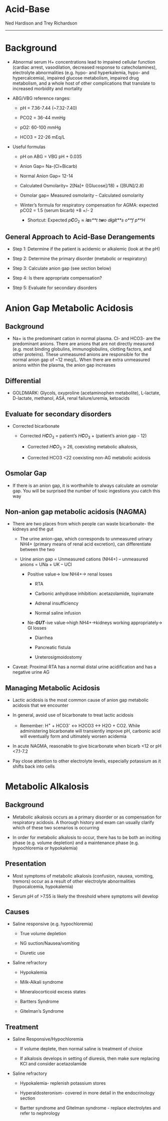 # Acid-Base 

Ned Hardison and Trey Richardson

---

# Background

- Abnormal serum H+ concentrations lead to impaired cellular function
    (cardiac arrest, vasodilation, decreased response to
    catecholamines), electrolyte abnormalities (e.g. hypo- and
    hyperkalemia, hypo- and hypercalcemia), impaired glucose metabolism,
    impaired drug metabolism, and a whole host of other complications
    that translate to increased morbidity and mortality

- ABG/VBG reference ranges:

  - pH = 7.36-7.44 (\~7.32-7.40)

  - PCO2 = 36-44 mmHg

  - pO2: 60-100 mmHg

  - HCO3 = 22-26 mEq/L

- Useful formulas

  - pH on ABG = VBG pH + 0.035

  - Anion Gap= Na-(Cl+Bicarb)

  - Normal Anion Gap= 12-14

  - Calculated Osmolarity= 2\[Na\]+ (\[Glucose\]/18) + (\[BUN\]/2.8)

  - Osmolar gap= Measured osmolarity – Calculated osmolarity

  - Winter’s formula for respiratory compensation for AGMA: expected
      pCO2 = 1.5 (serum bicarb) +8 +/- 2

    - Shortcut: Expected
        *p**C**O*<sub>2</sub> ≈ *l**a**s**t* *t**w**o* *d**i**g**i**t**s* *o**f* *p**H*

## General Approach to Acid-Base Derangements

- Step 1: Determine if the patient is acidemic or alkalemic (look at
    the pH)

- Step 2: Determine the primary disorder (metabolic or respiratory)

- Step 3: Calculate anion gap (see section below)

- Step 4: Is there appropriate compensation?

- Step 5: Evaluate for secondary disorders

# Anion Gap Metabolic Acidosis

## Background

- Na+ is the predominant cation in normal plasma. Cl- and HCO3- are
    the predominant anions. There are anions that are not directly
    measured (e.g. most binding globulins, immunoglobulins, clotting
    factors, and other proteins). These unmeasured anions are
    responsible for the normal anion gap of \~12 meq/L. When there are
    extra unmeasured anions within the plasma, the anion gap increases

## Differential

- GOLDMARK: Glycols, oxyproline (acetaminophen metabolite), L-lactate,
    D-lactate, methanol, ASA, renal failure/uremia, ketoacids

## Evaluate for secondary disorders

- Corrected bicarbonate
  - Corrected *H**C**O*<sub>3</sub> = patient’s *H**C**O*<sub>3</sub> +
    (patient’s anion gap - 12)

    - Corrected *H**C**O*<sub>3</sub> \> 26, coexisting metabolic
        alkalosis,

    - Corrected HCO3 \<22 coexisting non-AG metabolic acidosis

## Osmolar Gap

- If there is an anion gap, it is worthwhile to always calculate an
    osmolar gap. You will be surprised the number of toxic ingestions
    you catch this way

## Non-anion gap metabolic acidosis (NAGMA)

- There are two places from which people can waste bicarbonate- the
    kidneys and the gut

    - The urine anion-gap, which corresponds to unmeasured urinary NH4+
        (primary means of renal acid excretion), can differentiate between
        the two

    - Urine anion gap = Unmeasured cations (NH4+) – unmeasured anions =
        U­Na + UK – UCl

      - Positive value-\> low NH4+-\> renal losses

          - RTA

          - Carbonic anhydrase inhibition: acetazolamide, topiramate

          - Adrenal insufficiency

          - Normal saline infusion

      - Ne-***GUT***-ive value-\>high NH4+-\>kidneys working
        appropriately-\> GI losses

          - Diarrhea

          - Pancreatic fistula

          - Ureterosigmoidostomy

- Caveat: Proximal RTA has a normal distal urine acidification and has
    a negative urine AG

## Managing Metabolic Acidosis

- Lactic acidosis is the most common cause of anion gap metabolic
    acidosis that we encounter

- In general, avoid use of bicarbonate to treat lactic acidosis

  - Remember: H<sup>+</sup> + HCO3<sup>-</sup> \<-\> H2CO3 \<-\> H2O +
      CO2. While administering bicarbonate will transiently improve pH,
      carbonic acid will eventually form and ultimately worsen acidemia


- In acute NAGMA, reasonable to give bicarbonate when bicarb \<12 or
    pH \<7.1-7.2

- Pay close attention to other electrolyte levels, especially
    potassium as it shifts back into cells

# Metabolic Alkalosis

## Background

- Metabolic alkalosis occurs as a primary disorder or as compensation
    for respiratory acidosis. A thorough history and exam can usually
    clarify which of these two scenarios is occurring

- In order for metabolic alkalosis to occur, there has to be both an
    inciting phase (e.g. volume depletion) and a maintenance phase (e.g.
    hypochloremia or hypokalemia)

## Presentation

- Most symptoms of metabolic alkalosis (confusion, nausea, vomiting,
    tremors) occur as a result of other electrolyte abnormalities
    (hypocalcemia, hypokalemia)

- Serum pH of \>7.55 is likely the threshold where symptoms will
    develop

## Causes

- Saline responsive (e.g. hypochloremia)

  - True volume depletion

  - NG suction/Nausea/vomiting

  - Diuretic use

- Saline refractory

  - Hypokalemia

  - Milk-Alkali syndrome

  - Mineralocorticoid excess states

  - Bartters Syndrome

  - Gitelman’s Syndrome

## Treatment

- Saline Responsive/Hypochloremia

  - If volume deplete, then normal saline is treatment of choice

  - If alkalosis develops in setting of diuresis, then make sure
    replacing KCl and consider acetazolamide


- Saline refractory

  - Hypokalemia- replenish potassium stores

  - Hyperaldosteronism- covered in more detail in the endocrinology
      section

  - Bartter syndrome and Gitelman syndrome - replace electrolytes and
      refer to nephrology
